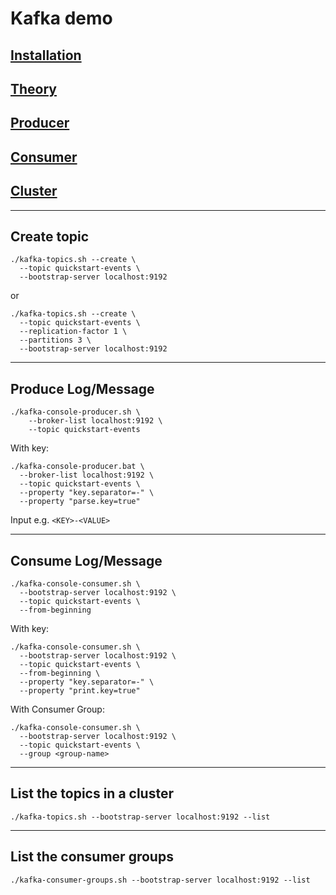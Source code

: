 # Kafka demo

## [Installation](./docs/Installation.md)

## [Theory](./docs/Theory.md)

## [Producer](./docs/Producer.md)

## [Consumer](./docs/Consumer.md)

## [Cluster](./docs/Cluster.md)

-------------------------------------------------------------------

## Create topic

```shell
./kafka-topics.sh --create \
  --topic quickstart-events \
  --bootstrap-server localhost:9192
```

or

```shell
./kafka-topics.sh --create \
  --topic quickstart-events \
  --replication-factor 1 \
  --partitions 3 \
  --bootstrap-server localhost:9192
```

-------------------------------------------------------------------

## Produce Log/Message

```shell
./kafka-console-producer.sh \
    --broker-list localhost:9192 \
    --topic quickstart-events
```

With key:

```shell
./kafka-console-producer.bat \
  --broker-list localhost:9192 \
  --topic quickstart-events \
  --property "key.separator=-" \
  --property "parse.key=true"
```

Input e.g. `<KEY>-<VALUE>`

-------------------------------------------------------------------

## Consume Log/Message

```shell
./kafka-console-consumer.sh \
  --bootstrap-server localhost:9192 \
  --topic quickstart-events \
  --from-beginning
```

With key:

```shell
./kafka-console-consumer.sh \
  --bootstrap-server localhost:9192 \
  --topic quickstart-events \
  --from-beginning \
  --property "key.separator=-" \
  --property "print.key=true"
```

With Consumer Group:

```shell
./kafka-console-consumer.sh \
  --bootstrap-server localhost:9192 \
  --topic quickstart-events \
  --group <group-name>
```

-------------------------------------------------------------------

## List the topics in a cluster

```shell
./kafka-topics.sh --bootstrap-server localhost:9192 --list
```

-------------------------------------------------------------------

## List the consumer groups

```shell
./kafka-consumer-groups.sh --bootstrap-server localhost:9192 --list
```